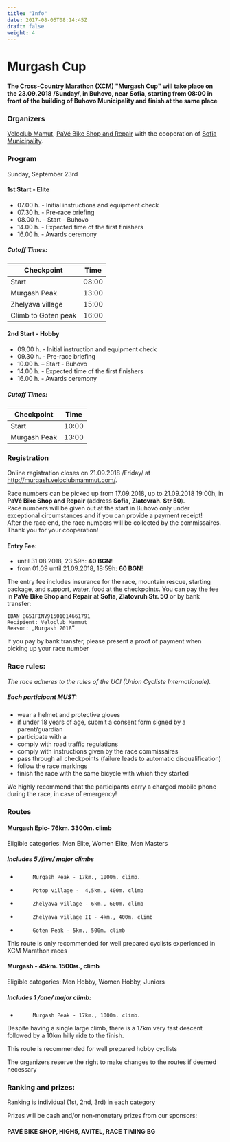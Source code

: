 ```yaml
---
title: "Info"
date: 2017-08-05T08:14:45Z
draft: false
weight: 4
---
```


# Murgash Cup

#### The Cross-Country Marathon  (XCM) "Murgash Cup" will take place on the  23.09.2018 /Sunday/, in Buhovo, near Sofia, starting from  08:00 in front of the building of Buhovo Municipality and finish at the same place

### Organizers
[Veloclub Mamut](https://www.facebook.com/veloclubmammut), [PaVé Bike Shop and Repair](https://pavebikeshop.com/) with the cooperation of [Sofia Municipality](https://www.sofia.bg/).

### Program
Sunday, September 23rd

#### 1st Start - Elite
 - 07.00 h. - Initial instructions and equipment check
 - 07.30 h. - Pre-race briefing
 - 08.00 h. – Start - Buhovo
 - 14.00 h. - Expected time of the first finishers
 - 16.00 h. - Awards ceremony

##### Cutoff Times:

Checkpoint | Time
----------------|----
Start | 08:00  
Murgash Peak | 13:00 
Zhelyava village | 15:00
Climb to Goten peak | 16:00


#### 2nd Start - Hobby
 - 09.00 h. - Initial instruction and equipment check
 - 09.30 h. - Pre-race briefing
 - 10.00 h. – Start - Buhovo
 - 14.00 h. - Expected time of the first finishers
 - 16.00 h. - Awards ceremony

##### Cutoff Times:

 Checkpoint | Time
----------------|----
Start | 10:00  
Murgash Peak | 13:00 


### Registration
Online registration closes on 21.09.2018 /Friday/ at http://murgash.veloclubmammut.com/.

Race numbers can be picked up from 17.09.2018,  up to 21.09.2018 19:00h, in **PaVé Bike Shop and Repair**  (address **Sofia, Zlatovrah. Str 50**).  
Race numbers will be given out at the start in Buhovo only under exceptional circumstances and if you can provide a payment receipt!  
After the race end, the race numbers will be collected by the commissaires. Thank you for your cooperation!

#### Entry Fee:  
 -  until 31.08.2018, 23:59h: **40 BGN**!  
 -  from 01.09 until 21.09.2018, 18:59h: **60 BGN**!  

The entry fee includes insurance for the race, mountain rescue, starting package, and support, water, food at the checkpoints. You can pay the fee in **PaVé Bike Shop and Repair** at **Sofia, Zlatovruh Str. 50** or by bank transfer:
```
IBAN BG51FINV91501014661791
Recipient: Veloclub Mammut
Reason: „Murgash 2018”
```
If you pay by bank transfer, please present a proof of payment when picking up your race number

### Race rules:
*The race adheres to the rules of the UCI (Union Cycliste Internationale).*  

##### Each participant MUST:
 - wear a helmet and protective gloves
 - if under 18 years of age, submit a consent form signed by a parent/guardian
 - participate with a 
 - comply with road traffic regulations
 - comply with instructions given by the race commissaires
 - pass through all checkpoints (failure leads to automatic disqualification)  
 - follow the race markings
 - finish the race with the same bicycle with which they started  

We highly recommend that the participants carry a charged mobile phone during the race, in case of emergency!

### Routes
 
#### Murgash Epic- 76km. 3300m. climb
Eligible categories: Men Elite, Women Elite, Men Masters

##### Includes 5 /five/ major climbs
 -          Murgash Peak - 17km., 1000m. climb.
 -          Potop village -  4,5km., 400m. climb
 -          Zhelyava village - 6km., 600m. climb
 -          Zhelyava village II - 4km., 400m. climb
 -          Goten Peak - 5km., 500m. climb

This route is only recommended for well prepared cyclists experienced in XCM Marathon races
 
#### Murgash - 45km. 1500м., climb
Eligible categories: Men Hobby, Women Hobby, Juniors
 
##### Includes 1 /one/ major climb:
 -          Murgash Peak - 17km., 1000m. climb.

Despite having a single large climb, there is a 17km very fast descent followed by a 10km hilly ride to the finish.

This route is recommended for well prepared hobby cyclists



The organizers reserve the right to make changes to the routes if deemed necessary

### Ranking and prizes:
Ranking is individual (1st, 2nd, 3rd) in each category

Prizes will be cash and/or non-monetary prizes from our sponsors:

#### PAVÉ BIKE SHOP, HIGH5, AVITEL, RACE TIMING BG

